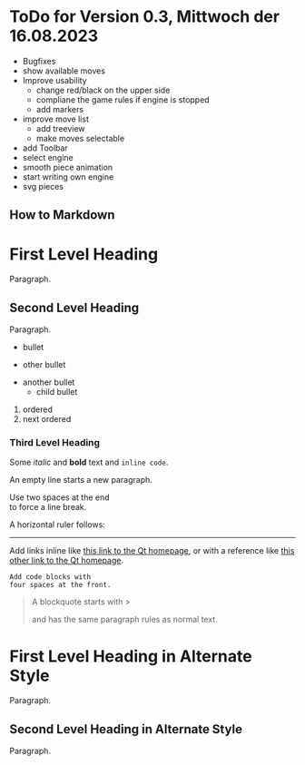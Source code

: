 # ToDo for Version 0.3, Mittwoch der 16.08.2023

- Bugfixes
- show available moves
- Improve usability
    - change red/black on the upper side
    - compliane the game rules if engine is stopped
    - add markers
- improve move list
    - add treeview
    - make moves selectable    
- add Toolbar
- select engine
- smooth piece animation
- start writing own engine
- svg pieces




How to Markdown
---------------




# First Level Heading

Paragraph.

## Second Level Heading

Paragraph.

- bullet
+ other bullet
* another bullet
    * child bullet

1. ordered
2. next ordered

### Third Level Heading

Some *italic* and **bold** text and `inline code`.

An empty line starts a new paragraph.

Use two spaces at the end  
to force a line break.

A horizontal ruler follows:

---

Add links inline like [this link to the Qt homepage](https://www.qt.io),
or with a reference like [this other link to the Qt homepage][1].

    Add code blocks with
    four spaces at the front.

> A blockquote
> starts with >
>
> and has the same paragraph rules as normal text.

First Level Heading in Alternate Style
======================================

Paragraph.

Second Level Heading in Alternate Style
---------------------------------------

Paragraph.

[1]: https://www.qt.io 
